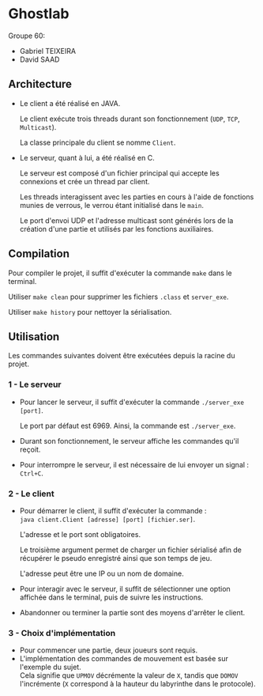# Ghostlab

Groupe 60:
- Gabriel TEIXEIRA
- David SAAD

## Architecture
- Le client a été réalisé en JAVA.

  Le client exécute trois threads durant son fonctionnement (`UDP`, `TCP`, `Multicast`).

  La classe principale du client se nomme `Client`.

- Le serveur, quant à lui, a été réalisé en C.

  Le serveur est composé d'un fichier principal qui accepte les connexions et crée un thread par client.

  Les threads interagissent avec les parties en cours à l'aide de fonctions munies de verrous, le verrou étant initialisé dans le `main`.

  Le port d'envoi UDP et l'adresse multicast sont générés lors de la création d'une partie et utilisés par les fonctions auxiliaires.

## Compilation
Pour compiler le projet, il suffit d'exécuter la commande `make` dans le terminal.

Utiliser `make clean` pour supprimer les fichiers `.class` et `server_exe`.

Utiliser `make history` pour nettoyer la sérialisation.

## Utilisation
Les commandes suivantes doivent être exécutées depuis la racine du projet.

### 1 - Le serveur
- Pour lancer le serveur, il suffit d'exécuter la commande `./server_exe [port]`.

  Le port par défaut est 6969. Ainsi, la commande est `./server_exe`.

- Durant son fonctionnement, le serveur affiche les commandes qu'il reçoit.

- Pour interrompre le serveur, il est nécessaire de lui envoyer un signal : `Ctrl+C`.

### 2 - Le client
- Pour démarrer le client, il suffit d'exécuter la commande :  
  `java client.Client [adresse] [port] [fichier.ser]`.

  L'adresse et le port sont obligatoires.

  Le troisième argument permet de charger un fichier sérialisé afin de récupérer le pseudo enregistré ainsi que son temps de jeu.

  L'adresse peut être une IP ou un nom de domaine.

- Pour interagir avec le serveur, il suffit de sélectionner une option affichée dans le terminal, puis de suivre les instructions.

- Abandonner ou terminer la partie sont des moyens d'arrêter le client.

### 3 - Choix d'implémentation
- Pour commencer une partie, deux joueurs sont requis.
- L'implémentation des commandes de mouvement est basée sur l'exemple du sujet.  
  Cela signifie que `UPMOV` décrémente la valeur de `X`, tandis que `DOMOV` l'incrémente (`X` correspond à la hauteur du labyrinthe dans le protocole).
